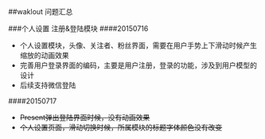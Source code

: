 ##waklout 问题汇总

###个人设置 注册&登陆模块
####20150716
* 个人设置模块，头像、关注者、粉丝界面，需要在用户手势上下滑动时候产生缩放的动画效果
* 完善用户登录界面的编码，主要是用户注册，登录的功能，涉及到用户模型的设计
* 后续支持微信登陆

####20150717
* <span style="text-decoration:line-through;">Present弹出登陆界面时候，没有动画效果</span>
* <span style="text-decoration:line-through;">个人设置页面，滑动切换时候，所属模块的标题字体颜色没有改变</span>